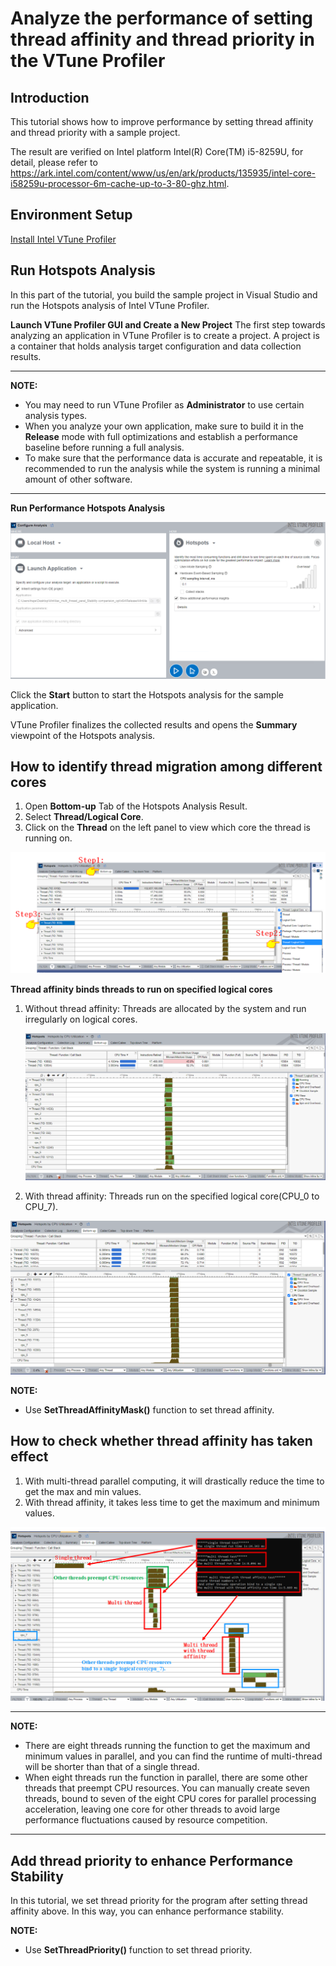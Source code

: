 # **Analyze the performance of setting thread affinity and thread priority in the VTune Profiler**

## **Introduction**

This tutorial shows how to improve performance by setting thread affinity and thread priority with a sample project.

The result are verified on Intel platform Intel(R) Core(TM) i5-8259U, for detail, please refer to https://ark.intel.com/content/www/us/en/ark/products/135935/intel-core-i58259u-processor-6m-cache-up-to-3-80-ghz.html.

## **Environment Setup**

[Install Intel VTune Profiler](https://www.intel.com/content/www/us/en/develop/documentation/vtune-help/top/installation.html)

## **Run Hotspots Analysis**

In this part of the tutorial, you build the sample project in Visual Studio and run the Hotspots analysis of Intel VTune Profiler.

**Launch VTune Profiler GUI and Create a New Project**
The first step towards analyzing an application in VTune Profiler is to create a project. A project is a container that holds analysis target configuration and data collection results.

---

**NOTE:**

- You may need to run VTune Profiler as **Administrator** to use certain analysis types.
- When you analyze your own application, make sure to build it in the **Release** mode with full optimizations and establish a performance baseline before running a full analysis. 
- To make sure that the performance data is accurate and repeatable, it is recommended to run the analysis while the system is running a minimal amount of other software.

---

**Run Performance Hotspots Analysis**

![](res/Step1.png)



Click the **Start** button to start the Hotspots analysis for the sample application.

VTune Profiler finalizes the collected results and opens the **Summary** viewpoint of the Hotspots analysis.

## How to identify thread migration among different cores

1. Open **Bottom-up** Tab of the Hotspots Analysis Result.
2. Select **Thread/Logical Core**.
3. Click on the **Thread** on the left panel to view which core the thread is running on.

![](res/Step2.png)



**Thread affinity binds threads to run on specified logical cores**

1. Without thread affinity: Threads are allocated by the system and run irregularly on logical cores.

   ![](res/Step3.png)

2. With thread affinity:  Threads run on the specified logical core(CPU_0 to CPU_7).

![](res/Step4.png)

**NOTE:**

- Use **SetThreadAffinityMask()** function to set thread affinity.

##  How to check whether thread affinity has taken effect

1. With multi-thread parallel computing, it will drastically reduce the time to get the max and min values.
2. With thread affinity, it takes less time to get the maximum and minimum values.

![](res/Step5.png)

---

**NOTE:**

- There are eight threads running the function to get the maximum and minimum values in parallel, and you can find the runtime of multi-thread will be shorter than that of a single thread.
- When eight threads run the function in parallel,  there are some other threads that preempt CPU resources. You can manually create seven threads, bound to seven of the eight CPU cores for parallel processing acceleration, leaving one core for other threads to avoid large performance fluctuations caused by resource competition.

---

## Add thread priority to enhance Performance Stability

In this tutorial, we set thread priority for the program after setting thread affinity above. In this way, you can enhance performance stability. 



**NOTE:**

- Use **SetThreadPriority()** function to set thread priority.



